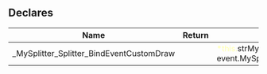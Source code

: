 ## Declares

|Name|Return|Parameter|Comment|
| --- | --- | --- | --- |
|\_MySplitter\_Splitter\_BindEventCustomDraw||<span style="color:#FFFFAA">*this.</span>strMySplitterSplitter , event.MySplitterProtoEventCustomDraw||


